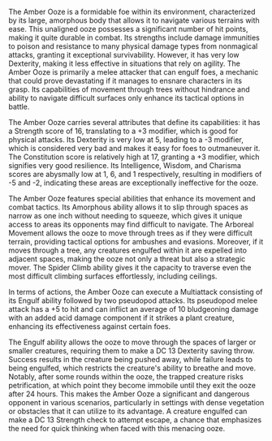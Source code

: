 The Amber Ooze is a formidable foe within its environment, characterized by its large, amorphous body that allows it to navigate various terrains with ease. This unaligned ooze possesses a significant number of hit points, making it quite durable in combat. Its strengths include damage immunities to poison and resistance to many physical damage types from nonmagical attacks, granting it exceptional survivability. However, it has very low Dexterity, making it less effective in situations that rely on agility. The Amber Ooze is primarily a melee attacker that can engulf foes, a mechanic that could prove devastating if it manages to ensnare characters in its grasp. Its capabilities of movement through trees without hindrance and ability to navigate difficult surfaces only enhance its tactical options in battle.

The Amber Ooze carries several attributes that define its capabilities: it has a Strength score of 16, translating to a +3 modifier, which is good for physical attacks. Its Dexterity is very low at 5, leading to a -3 modifier, which is considered very bad and makes it easy for foes to outmaneuver it. The Constitution score is relatively high at 17, granting a +3 modifier, which signifies very good resilience. Its Intelligence, Wisdom, and Charisma scores are abysmally low at 1, 6, and 1 respectively, resulting in modifiers of -5 and -2, indicating these areas are exceptionally ineffective for the ooze.

The Amber Ooze features special abilities that enhance its movement and combat tactics. Its Amorphous ability allows it to slip through spaces as narrow as one inch without needing to squeeze, which gives it unique access to areas its opponents may find difficult to navigate. The Arboreal Movement allows the ooze to move through trees as if they were difficult terrain, providing tactical options for ambushes and evasions. Moreover, if it moves through a tree, any creatures engulfed within it are expelled into adjacent spaces, making the ooze not only a threat but also a strategic mover. The Spider Climb ability gives it the capacity to traverse even the most difficult climbing surfaces effortlessly, including ceilings.

In terms of actions, the Amber Ooze can execute a Multiattack consisting of its Engulf ability followed by two pseudopod attacks. Its pseudopod melee attack has a +5 to hit and can inflict an average of 10 bludgeoning damage with an added acid damage component if it strikes a plant creature, enhancing its effectiveness against certain foes.

The Engulf ability allows the ooze to move through the spaces of larger or smaller creatures, requiring them to make a DC 13 Dexterity saving throw. Success results in the creature being pushed away, while failure leads to being engulfed, which restricts the creature's ability to breathe and move. Notably, after some rounds within the ooze, the trapped creature risks petrification, at which point they become immobile until they exit the ooze after 24 hours. This makes the Amber Ooze a significant and dangerous opponent in various scenarios, particularly in settings with dense vegetation or obstacles that it can utilize to its advantage. A creature engulfed can make a DC 13 Strength check to attempt escape, a chance that emphasizes the need for quick thinking when faced with this menacing ooze.